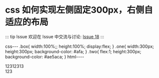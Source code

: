 # css 如何实现左侧固定300px，右侧自适应的布局



::: tip Issue 
 欢迎在 Issue 中交流与讨论: [Issue 18](https://github.com/shfshanyue/Daily-Question/issues/18) 
:::

css---
 .box{
            width:100%;;
            height:100%;
            display:flex;
        }
        .one{
            width:300px;
            height:300px;
            background-color: #afa;
        }
        .two{
            flex:1;
            height:300px;
            background-color: #ae5aca;
        }
html----
 <div class="box">
        <div class="one">12312313</div>
        <div class="two">123</div>
    </div>